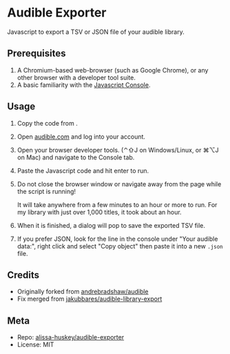 Audible Exporter
================

Javascript to export a TSV or JSON file of your audible library.

Prerequisites
-------------

1. A Chromium-based web-browser (such as Google Chrome), or any other browser
   with a developer tool suite.
2. A basic familiarity with the
   [Javascript Console](https://developer.chrome.com/docs/devtools/console/javascript/).

Usage
-----

1. Copy the code from [](exporter.js).
1. Open [audible.com](http://audible.com) and log into your account.
1. Open your browser developer tools. (⌃⇧J on Windows/Linux, or ⌘⌥J on Mac) and
   navigate to the Console tab.
1. Paste the Javascript code and hit enter to run.
1. Do not close the browser window or navigate away from the page while the script is running!

   It will take anywhere from a few minutes to an hour or more to run. For my
   library with just over 1,000 titles, it took about an hour.
1. When it is finished, a dialog will pop to save the exported TSV file.
1. If you prefer JSON, look for the line in the console under "Your audible
   data:", right click and select "Copy object" then paste it into a new
   `.json` file.

Credits
-------

* Originally forked from [andrebradshaw/audible](https://github.com/andrebradshaw/audible)
* Fix merged from [jakubbares/audible-library-export](https://github.com/jakubbares/audible-library-export)

Meta
----

* Repo: [alissa-huskey/audible-exporter](https://github.com/alissa-huskey/audible-exporter)
* License: MIT
